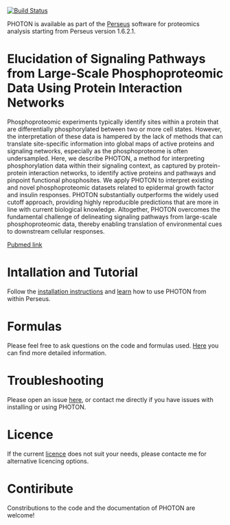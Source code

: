 [![Build Status](https://travis-ci.org/jdrudolph/photon.svg?branch=master)](https://travis-ci.org/jdrudolph/photon)

PHOTON is available as part of the [Perseus](https://www.perseus-framework.org) software for proteomics analysis starting from Perseus version 1.6.2.1.

# Elucidation of Signaling Pathways from Large-Scale Phosphoproteomic Data Using Protein Interaction Networks

Phosphoproteomic experiments typically identify sites within a protein that are differentially phosphorylated between two or more cell states. However, the interpretation of these data is hampered by the lack of methods that can translate site-specific information into global maps of active proteins and signaling networks, especially as the phosphoproteome is often undersampled. Here, we describe PHOTON, a method for interpreting phosphorylation data within their signaling context, as captured by protein-protein interaction networks, to identify active proteins and pathways and pinpoint functional phosphosites. We apply PHOTON to interpret existing and novel phosphoproteomic datasets related to epidermal growth factor and insulin responses. PHOTON substantially outperforms the widely used cutoff approach, providing highly reproducible predictions that are more in line with current biological knowledge. Altogether, PHOTON overcomes the fundamental challenge of delineating signaling pathways from large-scale phosphoproteomic data, thereby enabling translation of environmental cues to downstream cellular responses.

[Pubmed link](https://www.ncbi.nlm.nih.gov/pubmed/28009266)

# Intallation and Tutorial

Follow the [installation instructions](docs/Perseus/installation.md) and
[learn](docs/Perseus/tutorial.md) how to use PHOTON from within Perseus.

# Formulas

Please feel free to ask questions on the code and formulas used. [Here](docs/formulas.ipynb) you can find more detailed information.

# Troubleshooting
Please open an issue [here](https://github.com/jdrudolph/photon/issues), or
contact me directly if you have issues with installing or using PHOTON.

# Licence
If the current [licence](/LICENCE.txt) does not suit your needs,
please contacte me for alternative licencing options.

# Contiribute
Constributions to the code and the documentation of PHOTON are welcome!
